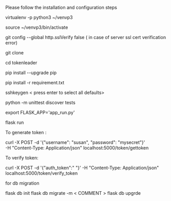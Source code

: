 Please follow the installation and configuration steps

virtualenv -p python3 ~/venvp3

source ~/venvp3/bin/activate

git config --global http.sslVerify false ( in case of server ssl cert verification error)

git clone <your project>

cd tokenleader

pip install --upgrade pip

pip install -r requirement.txt

sshkeygen < press enter to select all defaults>

python -m unittest discover tests

export FLASK_APP='app_run.py'

flask run


To generate token :

curl -X POST -d '{"username": "susan", "password": "mysecret"}'  \
-H "Content-Type: Application/json"  localhost:5000/token/gettoken

To verify token:

curl -X POST -d '{"auth_token":"<paste the token here> "}'  -H "Content-Type: Application/json"  localhost:5000/token/verify_token


for db migration 

flask db init 
flask db migrate -m < COMMENT >
flask db upgrde 